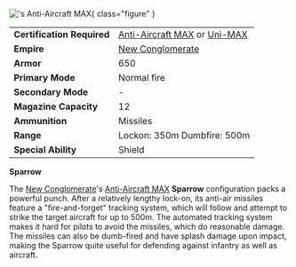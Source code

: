 !['s Anti-Aircraft
[MAX](../armor/Mechanized_Assault_Exo-Suit.md)](../images/SparrowPicture.jpg){ class="figure" }

|                            |                                                                                                                                            |
| -------------------------- | ------------------------------------------------------------------------------------------------------------------------------------------ |
| **Certification Required** | [Anti-Aircraft MAX](<../certifications/Anti-Aircraft_MAX_(Certification).md>) or [Uni-MAX](<../certifications/Uni-MAX_(Certification).md>) |
| **Empire**                 | [New Conglomerate](../terminology/New_Conglomerate.md)                                                                                             |
| **Armor**                  | 650                                                                                                                                        |
| **Primary Mode**           | Normal fire                                                                                                                                |
| **Secondary Mode**         | \-                                                                                                                                         |
| **Magazine Capacity**      | 12                                                                                                                                         |
| **Ammunition**             | Missiles                                                                                                                                   |
| **Range**                  | Lockon: 350m Dumbfire: 500m                                                                                                                |
| **Special Ability**        | Shield                                                                                                                                     |

**Sparrow**

The [New Conglomerate](../terminology/New_Conglomerate.md)'s
[Anti-Aircraft MAX](<../certifications/Anti-Aircraft_MAX_(Certification).md>)
**Sparrow** configuration packs a powerful punch. After a relatively lengthy
lock-on, its anti-air missiles feature a "fire-and-forget" tracking system,
which will follow and attempt to strike the target aircraft for up to 500m. The
automated tracking system makes it hard for pilots to avoid the missiles, which
do reasonable damage. The missiles can also be dumb-fired and have splash damage
upon impact, making the Sparrow quite useful for defending against infantry as
well as aircraft.
